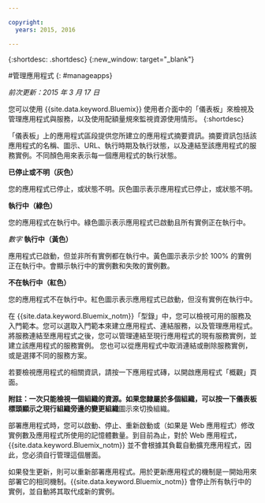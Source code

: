 ```yaml
---

copyright:
  years: 2015, 2016

---
```



{:shortdesc: .shortdesc}
{:new_window: target="_blank"}

#管理應用程式
{: #manageapps}

*前次更新：2015 年 3 月 17 日*

您可以使用 {{site.data.keyword.Bluemix}} 使用者介面中的「儀表板」來檢視及管理應用程式與服務，以及使用配額量規來監視資源使用情形。
{:shortdesc}

「儀表板」上的應用程式區段提供您所建立的應用程式摘要資訊。摘要資訊包括該應用程式的名稱、圖示、URL、執行時期及執行狀態，以及連結至該應用程式的服務實例。不同顏色用來表示每一個應用程式的執行狀態。

**已停止或不明（灰色）**

  您的應用程式已停止，或狀態不明。灰色圖示表示應用程式已停止，或狀態不明。

**執行中（綠色）**

  您的應用程式在執行中。綠色圖示表示應用程式已啟動且所有實例正在執行中。

*數字* **執行中（黃色）**

  應用程式已啟動，但並非所有實例都在執行中。黃色圖示表示少於 100% 的實例正在執行中。會顯示執行中的實例數和失敗的實例數。

**不在執行中（紅色）**

  您的應用程式不在執行中。紅色圖示表示應用程式已啟動，但沒有實例在執行中。

在 {{site.data.keyword.Bluemix_notm}}「型錄」中，您可以檢視可用的服務及入門範本。您可以選取入門範本來建立應用程式、連結服務，以及管理應用程式。
將服務連結至應用程式之後，您可以管理連結至現行應用程式的現有服務實例，並建立該應用程式的服務實例。
您也可以從應用程式中取消連結或刪除服務實例，或是選擇不同的服務方案。


若要檢視應用程式的相關資訊，請按一下應用程式磚，以開啟應用程式「概觀」頁面。

**附註：**一次只能檢視一個組織的資源。如果您隸屬於多個組織，可以按一下儀表板標頭顯示之現行組織旁邊的**變更組織**圖示來切換組織。

部署應用程式時，您可以啟動、停止、重新啟動或（如果是 Web 應用程式）修改實例數及應用程式所使用的記憶體數量。到目前為止，對於 Web 應用程式，{{site.data.keyword.Bluemix_notm}} 並不會根據其負載自動擴充應用程式，因此，您必須自行管理這個層面。

如果發生更新，則可以重新部署應用程式。用於更新應用程式的機制是一開始用來部署它的相同機制。{{site.data.keyword.Bluemix_notm}} 會停止所有執行中的實例，並自動將其取代成新的實例。
